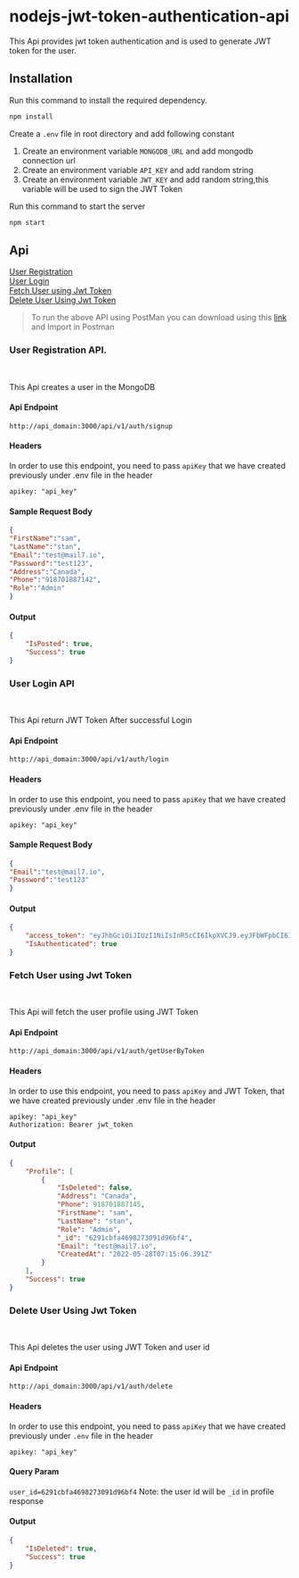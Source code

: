 # nodejs-jwt-token-authentication-api

This Api provides jwt token authentication and is used to generate JWT token for the user.

## Installation

Run this command to install the required dependency.

``` bash
npm install 
```
Create a `.env` file in root directory and add following constant
 1. Create an environment variable `MONGODB_URL` and add mongodb connection url
 2. Create an environment variable `API_KEY` and add random string
 3. Create an environment variable `JWT_KEY` and add random string,this variable will be used to sign the JWT Token

Run this command to start the server
```bash
npm start
```

## Api
 [User Registration](#User-Registration-API)<br>
 [User Login](#User-Login-API)<br>
 [Fetch User using Jwt Token](#Fetch-User-using-Jwt-Token)<br>
 [Delete User Using Jwt Token](#Delete-User-Using-Jwt-Token)

>To run the above API using PostMan you can download using this [link](https://drive.google.com/file/d/1fE7o4XgAB0Rm8vWLq_D_N07vSxTUXZsm/view?usp=sharing) and Import in Postman 

 ### User Registration API.
 <br>

 This Api creates a user in the MongoDB 

 #### Api Endpoint

 `http://api_domain:3000/api/v1/auth/signup`

 #### Headers
In order to use this endpoint, you need to pass `apiKey` that we have created previously under .env file in the header

`apikey: "api_key"`

#### Sample Request Body

```json
{
"FirstName":"sam",
"LastName":"stan",
"Email":"test@mail7.io",
"Password":"test123",
"Address":"Canada",
"Phone":"918701887142",
"Role":"Admin"
}

```

#### Output

```json
{
    "IsPosted": true,
    "Success": true
}
```

### User Login API
<br>

 This Api return JWT Token After successful Login


 #### Api Endpoint

 `http://api_domain:3000/api/v1/auth/login`

 #### Headers
In order to use this endpoint, you need to pass `apiKey` that we have created previously under .env file in the header

`apikey: "api_key"`

#### Sample Request Body

```json
{
"Email":"test@mail7.io",
"Password":"test123"
}

```

#### Output

```json
{
    "access_token": "eyJhbGciOiJIUzI1NiIsInR5cCI6IkpXVCJ9.eyJFbWFpbCI6InRlc3RAbWFpbDcuaW8iLCJVc2VySWQiOiI2MjkxY2JmYTQ2OTgyNzMwOTFkOTZiZjQiLCJpYXQiOjE2NTM3MjQzMTcsImV4cCI6MTY1MzcyNzkxN30.pTYhNNB3zDonLw7X5tWLIAKlQ8jFGSSh5iNyqfi4pTA",
    "IsAuthenticated": true
}
```


### Fetch User using Jwt Token
<br>

 This Api will fetch the user profile using JWT Token


 #### Api Endpoint

 `http://api_domain:3000/api/v1/auth/getUserByToken`

 #### Headers
In order to use this endpoint, you need to pass `apiKey` and JWT Token, that we have created previously under .env file in the header

`apikey: "api_key"`
<br>
`Authorization: Bearer jwt_token`


#### Output

```json
{
    "Profile": [
        {
            "IsDeleted": false,
            "Address": "Canada",
            "Phone": 918701887145,
            "FirstName": "sam",
            "LastName": "stan",
            "Role": "Admin",
            "_id": "6291cbfa4698273091d96bf4",
            "Email": "test@mail7.io",
            "CreatedAt": "2022-05-28T07:15:06.391Z"
        }
    ],
    "Success": true
}
```

### Delete User Using Jwt Token
<br>

 This Api deletes the user using JWT Token and user id


 #### Api Endpoint

 `http://api_domain:3000/api/v1/auth/delete`

 #### Headers
In order to use this endpoint, you need to pass `apiKey` that we have created previously under `.env` file in the header

`apikey: "api_key"`

#### Query Param

`user_id=6291cbfa4698273091d96bf4`
Note: the user id will be `_id` in profile response
#### Output

```json
{
    "IsDeleted": true,
    "Success": true
}
```

